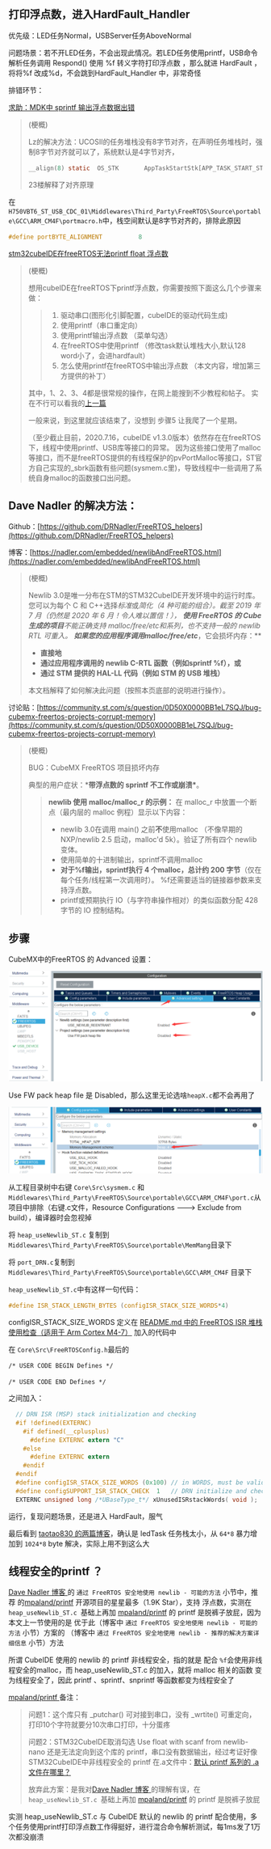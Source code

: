 ## 打印浮点数，进入HardFault_Handler

优先级：LED任务Normal，USBServer任务AboveNormal

问题场景：若不开LED任务，不会出现此情况。若LED任务使用printf，USB命令解析任务调用 Respond() 使用 %f 转义字符打印浮点数 ，那么就进 HardFault ，将将%f 改成%d，不会跳到HardFault_Handler 中，非常奇怪

排错环节：

[求助：MDK中 sprintf 输出浮点数据出错](https://www.amobbs.com/thread-3258924-1-1.html)

> (梗概)
>
> Lz的解决方法：UCOSII的任务堆栈没有8字节对齐，在声明任务堆栈时，强制8字节对齐就可以了，系统默认是4字节对齐，
>
> ```c
> __align(8) static  OS_STK       AppTaskStartStk[APP_TASK_START_STK_SIZE];
> ```
>
> 23楼解释了对齐原理

在 `H750VBT6_ST_USB_CDC_01\Middlewares\Third_Party\FreeRTOS\Source\portable\GCC\ARM_CM4F\portmacro.h`中，栈空间默认是8字节对齐的，排除此原因

```c
#define portBYTE_ALIGNMENT			8
```

[stm32cubeIDE在freeRTOS无法printf float 浮点数](https://blog.csdn.net/tao475824827/article/details/107477724)

> (梗概)
>
> 想用cubeIDE在freeRTOS下printf浮点数，你需要按照下面这么几个步骤来做：
>
> > 1. 驱动串口(图形化引脚配置，cubeIDE的驱动代码生成)
> > 2. 使用printf（串口重定向）
> > 3. 使用printf输出浮点数 （菜单勾选）
> > 4. 在freeRTOS中使用printf （修改task默认堆栈大小,默认128 word小了，会进hardfault）
> > 5. 怎么使用printf在freeRTOS中输出浮点数 （本文内容，增加第三方提供的补丁）
>
> 其中，1、2、3、4都是很常规的操作，在网上能搜到不少教程和帖子。
> 实在不行可以看我的[上一篇](https://blog.csdn.net/tao475824827/article/details/107477724)
>
> 一般来说，到这里就应该结束了，没想到 步骤5 让我爬了一个星期。
>
> （至少截止目前，2020.7.16，cubeIDE v1.3.0版本）依然存在在freeRTOS下，线程中使用printf、USB库等接口的异常。
> 因为这些接口使用了malloc等接口，而不是freeRTOS提供的有线程保护的pvPortMalloc等接口，ST官方自己实现的_sbrk函数有些问题(sysmem.c里)，导致线程中一些调用了系统自身malloc的函数接口出问题。

## Dave Nadler 的解决方法：

Github：[https://github.com/DRNadler/FreeRTOS_helpers](https://github.com/DRNadler/FreeRTOS_helpers)

博客：[https://nadler.com/embedded/newlibAndFreeRTOS.html](https://nadler.com/embedded/newlibAndFreeRTOS.html)

> (梗概)
>
> Newlib 3.0是唯一分布在STM的STM32CubeIDE开发环境中的运行时库。您可以为每个 C 和 C++选择*标准*或*简化（4 种可能的组合）。*截至 2019 年 7 月（仍然是 2020 年 6 月！令人难以置信！）， **使用 FreeRTOS 的 Cube 生成的项目**不能正确支持 malloc/free/etc和系列，也不支持一般的 newlib RTL 可重入。 **如果您的应用程序调用malloc/free/etc****，它会损坏内存：**
>
> - **直接地**
> - **通过应用程序调用的 newlib C-RTL 函数（例如sprintf %f），或**
> - **通过 STM 提供的 HAL-LL 代码（例如 STM 的 USB 堆栈）**
>
> 本文档解释了如何解决此问题（按照本页底部的说明进行操作）。

讨论贴：[https://community.st.com/s/question/0D50X0000BB1eL7SQJ/bug-cubemx-freertos-projects-corrupt-memory](https://community.st.com/s/question/0D50X0000BB1eL7SQJ/bug-cubemx-freertos-projects-corrupt-memory)

> (梗概)
>
> BUG：CubeMX FreeRTOS 项目损坏内存
>
> 典型的用户症状：***带浮点数的 sprintf 不工作或崩溃\***。
>
> > **newlib 使用 malloc/malloc_r 的示例：**
> > 在 malloc_r 中放置一个断点（最内层的 malloc 例程）显示以下内容：
> >
> > - newlib 3.0在调用 main() 之前**不**使用malloc （不像早期的 NXP/newlib 2.5 启动，malloc'd 5k）。验证了所有四个 newlib 变体。
> > - 使用简单的十进制输出，sprintf不调用malloc
> > - **对于%f输出，sprintf执行 4 个malloc，总计约 200 字节**（仅在每个任务/线程第一次调用时）。
> >   %f还需要适当的链接器参数来支持浮点数。
> > - printf或预期执行 IO（与字符串操作相对）的类似函数分配 428 字节的 IO 控制结构。

## 步骤

CubeMX中的FreeRTOS 的 Advanced 设置：

![CubeMX_Advanced_Set](CubeIDE_FreeRTOS_printf_float/CubeMX_Advanced_Set.png)

Use FW pack heap file 是 Disabled，那么这里无论选啥`heapX.c`都不会再用了

![](CubeIDE_FreeRTOS_printf_float/CubeMX_heap4.png)

从工程目录树中右键 `Core\Src\sysmem.c` 和 `Middlewares\Third_Party\FreeRTOS\Source\portable\GCC\ARM_CM4F\port.c`从项目中排除（右键.c文件，Resource Configurations ---> Exclude from build），编译器时会忽视掉

将 `heap_useNewlib_ST.c` 复制到 `Middlewares\Third_Party\FreeRTOS\Source\portable\MemMang`目录下

将 `port_DRN.c`复制到 `Middlewares\Third_Party\FreeRTOS\Source\portable\GCC\ARM_CM4F` 目录下

`heap_useNewlib_ST.c`中有这样一句代码：

```c
#define ISR_STACK_LENGTH_BYTES (configISR_STACK_SIZE_WORDS*4)
```

configISR_STACK_SIZE_WORDS 定义在  [README.md 中的 FreeRTOS ISR 堆栈使用检查（适用于 Arm Cortex M4-7）](https://github.com/DRNadler/FreeRTOS_helpers/blob/master/README.md) 加入的代码中

在 `Core\Src\FreeRTOSConfig.h`最后的

```
/* USER CODE BEGIN Defines */

/* USER CODE END Defines */
```

之间加入：

```c
  // DRN ISR (MSP) stack initialization and checking
  #if !defined(EXTERNC)
    #if defined(__cplusplus)
      #define EXTERNC extern "C"
    #else
      #define EXTERNC extern
    #endif
  #endif
  #define configISR_STACK_SIZE_WORDS (0x100) // in WORDS, must be valid constant for GCC assembler
  #define configSUPPORT_ISR_STACK_CHECK  1   // DRN initialize and check ISR stack
  EXTERNC unsigned long /*UBaseType_t*/ xUnusedISRstackWords( void );  // check unused amount at runtime
```

运行，复现问题场景，还是进入 HardFault，服气

最后看到 [taotao830 的两篇博客](https://blog.csdn.net/tao475824827/article/details/107286336)，确认是 ledTask 任务栈太小，从 `64*8` 暴力增加到 `1024*8` byte  解决，实际上用不到这么大

## 线程安全的printf ？

[Dave Nadler 博客 ](https://nadler.com/embedded/newlibAndFreeRTOS.html) 的 `通过 FreeRTOS 安全地使用 newlib - 可能的方法`  小节中，推荐 的[mpaland/printf]( https://github.com/mpaland/printf) 开源项目的星星最多（1.9K Star），支持 浮点数，实测在 `heap_useNewlib_ST.c `基础上再加 [mpaland/printf]( https://github.com/mpaland/printf) 的 printf 是脱裤子放屁，因为本文上一节使用的是 优于此（博客中 `通过 FreeRTOS 安全地使用 newlib - 可能的方法`  小节）方案的 （博客中 `通过 FreeRTOS 安全地使用 newlib - 推荐的解决方案详细信息` 小节）方法

所谓 CubeIDE 使用的 newlib 的 printf 非线程安全，指的就是 配合 `%f`会使用非线程安全的malloc，而  heap_useNewlib_ST.c  的加入，就将 malloc 相关的函数 变为线程安全了，因此 printf 、sprintf、snprintf 等函数都变为线程安全了

[mpaland/printf ]( https://github.com/mpaland/printf)备注：

> 问题1：这个库只有 _putchar() 可对接到串口，没有 _wrtite() 可重定向，打印10个字符就要分10次串口打印，十分蛋疼
>
> 问题2：STM32CubeIDE取消勾选 Use float with scanf from newlib-nano 还是无法定向到这个库的 printf，串口没有数据输出，经过考证好像STM32CubeIDE中非线程安全的 printf 在.a文件中：[默认 printf 系列的 .a 文件在哪里？](https://community.st.com/s/question/0D53W00001gtpzmSAA/where-is-the-a-file-for-the-default-printf-family)
>
> 放弃此方案：是我对[Dave Nadler 博客 ](https://nadler.com/embedded/newlibAndFreeRTOS.html) 的理解有误，在 `heap_useNewlib_ST.c `基础上再加 [mpaland/printf]( https://github.com/mpaland/printf) 的 printf 是脱裤子放屁

实测 heap_useNewlib_ST.c 与 CubeIDE 默认的 newlib 的 printf 配合使用，多个任务使用printf打印浮点数工作得挺好，进行混合命令解析测试，每1ms发了1万次都没崩溃

